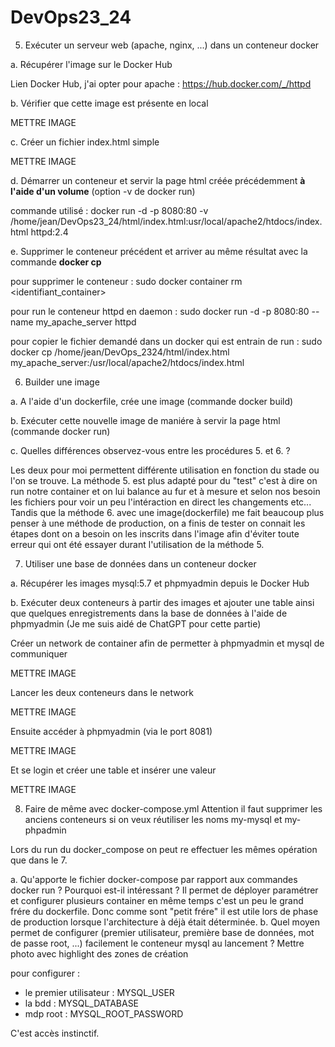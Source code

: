 # DevOps23_24

5. Exécuter un serveur web (apache, nginx, ...) dans un conteneur docker

a. Récupérer l'image sur le Docker Hub 

Lien Docker Hub, j'ai opter pour apache : https://hub.docker.com/_/httpd

b. Vérifier que cette image est présente en local 

METTRE IMAGE

c. Créer un fichier index.html simple 

METTRE IMAGE

d. Démarrer un conteneur et servir la page html créée précédemment **à l'aide d'un volume** (option -v de docker run)

commande utilisé : docker run -d -p 8080:80 -v /home/jean/DevOps23_24/html/index.html:usr/local/apache2/htdocs/index.html httpd:2.4

e. Supprimer le conteneur précédent et arriver au même résultat avec la commande **docker cp**

pour supprimer le conteneur : sudo docker container rm <identifiant_container>

pour run le conteneur httpd en daemon : sudo docker run -d -p 8080:80 --name my_apache_server httpd

pour copier le fichier demandé dans un docker qui est entrain de run : sudo docker cp /home/jean/DevOps_2324/html/index.html my_apache_server:/usr/local/apache2/htdocs/index.html

6. Builder une image

a. A l'aide d'un dockerfile, crée une image (commande docker build)

b. Exécuter cette nouvelle image de maniére à servir la page html (commande docker run)
 
c. Quelles différences observez-vous entre les procédures 5. et 6. ? 

Les deux pour moi permettent différente utilisation en fonction du stade ou l'on se trouve. La méthode 5. est plus adapté pour du "test" c'est à dire on run notre container et on lui balance au fur et à mesure et selon nos besoin les fichiers pour voir un peu l'intéraction en direct les changements etc...
Tandis que la méthode 6. avec une image(dockerfile) me fait beaucoup plus penser à une méthode de production, on a finis de tester on connait les étapes dont on a besoin on les inscrits dans l'image afin d'éviter toute erreur qui ont été essayer durant l'utilisation de la méthode 5.

7. Utiliser une base de données dans un conteneur docker

a. Récupérer les images mysql:5.7 et phpmyadmin depuis le Docker Hub

b. Exécuter deux conteneurs à partir des images et ajouter une table ainsi que quelques enregistrements dans la base de données à l'aide de phpmyadmin
(Je me suis aidé de ChatGPT pour cette partie)

Créer un network de container afin de permetter à phpmyadmin et mysql de communiquer

METTRE IMAGE

Lancer les deux conteneurs dans le network

METTRE IMAGE

Ensuite accéder à phpmyadmin (via le port 8081)

METTRE IMAGE

Et se login et créer une table et insérer une valeur

METTRE IMAGE

8. Faire de même avec docker-compose.yml
Attention il faut supprimer les anciens conteneurs si on veux réutiliser les noms my-mysql et my-phpadmin

Lors du run du docker_compose on peut re effectuer les mêmes opération que dans le 7.

a. Qu'apporte le fichier docker-compose par rapport aux commandes docker run ? Pourquoi est-il intéressant ?
Il permet de déployer paramétrer et configurer plusieurs container en même temps c'est un peu le grand frére du dockerfile. Donc comme sont "petit frére" il est utile lors de phase de production lorsque l'architecture à déjà était déterminée.
b. Quel moyen permet de configurer (premier utilisateur, première base de données, mot de passe root, ...) facilement le conteneur mysql au lancement ?
Mettre photo avec highlight des zones de création 

pour configurer :
 - le premier utilisateur : MYSQL_USER
 - la bdd : MYSQL_DATABASE
 - mdp root : MYSQL_ROOT_PASSWORD

C'est accès instinctif.


